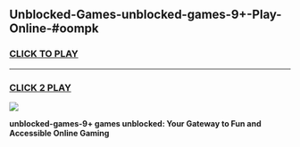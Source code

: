 
## Unblocked-Games-unblocked-games-9+-Play-Online-#oompk
<h3>
<a href="https://premium.freeplayer.one?title=unblocked-games-9+&ref=27F">CLICK TO PLAY</a></h3>
<hr>

<h3>
<a href="https://premium.freeplayer.one?title=unblocked-games-9+&ref=27F">CLICK 2 PLAY</a>
  
</h3>

<a href="https://premium.freeplayer.one?title=unblocked-games-9+&ref=27F"><img src="https://clearcache.store/games.png"></a>


**unblocked-games-9+ games unblocked: Your Gateway to Fun and Accessible Online Gaming**
